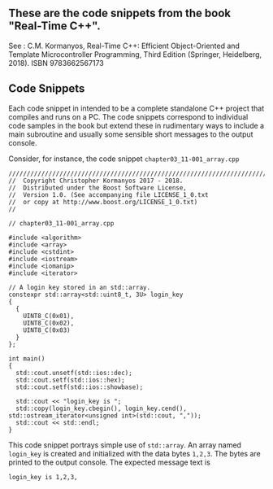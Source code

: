 
## These are the code snippets from the book "Real-Time C++".

See : C.M. Kormanyos, Real-Time C++: Efficient Object-Oriented
and Template Microcontroller Programming, Third Edition
(Springer, Heidelberg, 2018). ISBN 9783662567173

## Code Snippets

Each code snippet in intended to be a complete standalone
C++ project that compiles and runs on a PC. The code
snippets correspond to individual code samples in the
book but extend these in rudimentary ways to include
a main subroutine and usually some sensible short messages
to the output console.

Consider, for instance, the code snippet `chapter03_11-001_array.cpp`

```
///////////////////////////////////////////////////////////////////////////////
//  Copyright Christopher Kormanyos 2017 - 2018.
//  Distributed under the Boost Software License,
//  Version 1.0. (See accompanying file LICENSE_1_0.txt
//  or copy at http://www.boost.org/LICENSE_1_0.txt)
//

// chapter03_11-001_array.cpp

#include <algorithm>
#include <array>
#include <cstdint>
#include <iostream>
#include <iomanip>
#include <iterator>

// A login key stored in an std::array.
constexpr std::array<std::uint8_t, 3U> login_key
{
  {
    UINT8_C(0x01),
    UINT8_C(0x02),
    UINT8_C(0x03)
  }
};

int main()
{
  std::cout.unsetf(std::ios::dec);
  std::cout.setf(std::ios::hex);
  std::cout.setf(std::ios::showbase);

  std::cout << "login_key is ";
  std::copy(login_key.cbegin(), login_key.cend(), std::ostream_iterator<unsigned int>(std::cout, ","));
  std::cout << std::endl;
}
```

This code snippet portrays simple use of `std::array`.
An array named `login_key` is created and initialized
with the data bytes `1,2,3`. The bytes are printed to the
output console. The expected message text is


```
login_key is 1,2,3,
```
